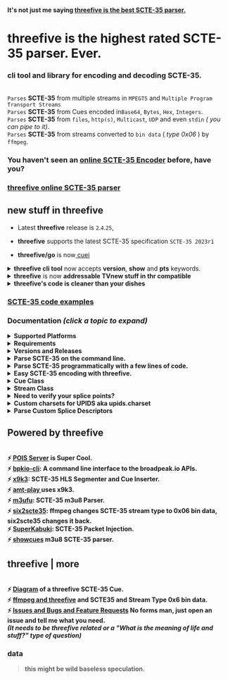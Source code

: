 #### It's not just me saying [threefive is the best SCTE-35 parser.](https://www.perplexity.ai/search/best-scte35-parser-5ugjxRn3SlidRnNE_unndA?s=u)



# __threefive__ is the  highest rated SCTE-35 parser.  Ever.



### cli tool and library for encoding and decoding SCTE-35.
<br> `Parses` __SCTE-35__ from multiple streams in `MPEGTS` and `Multiple Program Transport Streams` 
<br> `Parses` __SCTE-35__ from  Cues encoded in`Base64`, `Bytes`, `Hex`, `Integers`.
<br> `Parses` __SCTE-35__ from  `files`, `http(s)`, `Multicast`, `UDP` and even `stdin` _( you can pipe to it)_. 
<br> `Parses` __SCTE-35__ from streams converted to `bin data` ( _type 0x06_ ) by `ffmpeg`.



### You haven't seen an [online SCTE-35 Encoder](https://iodisco.com/cgi-bin/scte35encoder) before, have you? 
###  [__threefive__ online SCTE-35 parser](https://iodisco.com/cgi-bin/scte35parser)
 

## new stuff in __threefive__ 

* Latest __threefive__ release is `2`.`4`.`25`, 

* __threefive__ supports the latest SCTE-35 specification `SCTE-35 2023r1`
  
*  <b>threefive/go</b> is now[ cuei](https://github.com/futzu/cuei) 


 <details> <summary> <b>threefive cli tool</b> now accepts <b>version</b>,  <b>show</b> and <b>pts</b> keywords. </summary>

* `version` <br>
```smalltalk

a@fu:~$ threefive version
2.4.25
```

* `show` <br>

```smalltalk

a@fu:~$ threefive show f10.ts

Program: 1
    Service:	Service01
    Provider:	FFmpeg
    Pid:	4096
    Pcr Pid:	256
    Streams:
		Pid: 256[0x100]	Type: 0x1b AVC Video
		Pid: 257[0x101]	Type: 0xf AAC Audio
		Pid: 258[0x102]	Type: 0x6 PES Packets/Private Data
		Pid: 259[0x103]	Type: 0x6 PES Packets/Private Data
		Pid: 260[0x104]	Type: 0x15 ID3 Timed Meta Data
```

* `pts`<br>

```smalltalk

a@fu:~$ threefive pts f10.ts
1-> 1.466667
1-> 1.6
1-> 1.533333
1-> 1.533333
1-> 1.533333
1-> 1.5
1-> 1.566667
1-> 1.733333
1-> 1.733333
```


</details>


<details><summary><b>threefive</b> is now <b>addressable TVnew stuff in thr compatible</summary>


  ```smalltalk
             "tag": 2,
            "descriptor_length": 31,
            "name": "Segmentation Descriptor",
            "identifier": "CUEI",
            "components": [],
            "segmentation_event_id": "0x065eff",
            "segmentation_event_cancel_indicator": false,
            "segmentation_event_id_compliance_indicator": true,
            "program_segmentation_flag": true,
            "segmentation_duration_flag": false,
            "delivery_not_restricted_flag": true,
            "segmentation_message": "Call Ad Server",   < --- Boom
            "segmentation_upid_type": 12,
            "segmentation_upid_type_name": "MPU",
            "segmentation_upid_length": 16,
            "segmentation_upid": {
                "format_identifier": "ADFR",	<--- Boom
                "private_data": "0x0133f10134b04f065e060220",
                "version": 1,                            <---- Boom
                "channel_identifier": "0x33f1",                  <---- Boom
                "date": 20230223,                         <---- Boom
                "break_code": 1630,                       <---- Boom
                "duration": "0x602"                <---- Boom
            },
            "segmentation_type_id": 2,         <----  Boom
            "segment_num": 0,
            "segments_expected": 0
        },

  ```
</details>



<details><summary><b>threefive's code is cleaner than your dishes</b> </summary>
<br>
<br>
  A cyclomatic coimplesity score under 15 is considered good.
<br>
<b> threefive's cyclomatic complexity is 1.968</b>

<br>

```lua	
250 blocks (classes, functions, methods) analyzed.
Average complexity: A (1.968)
```
```lua
a@fu:~/.local/lib/pypy3.9/site-packages$ radon cc -sa -o SCORE --md threefive/*.py
```

| Filename | Name | Type | Start:End Line | Complexity | Classification |
| -------- | ---- | ---- | -------------- | ---------- | -------------- |
| threefive/base.py | SCTE35Base.kv_clean | M | 68:84 | 3 | A |
| threefive/base.py | SCTE35Base.load | M | 92:100 | 3 | A |
| threefive/base.py | SCTE35Base._chk_var | M | 102:115 | 3 | A |
| threefive/base.py | SCTE35Base | C | 9:115 | 2 | A |
| threefive/base.py | SCTE35Base.as_hms | M | 35:46 | 2 | A |
| threefive/base.py | SCTE35Base._chk_nbin | M | 87:90 | 2 | A |
| threefive/base.py | SCTE35Base.__repr__ | M | 17:18 | 1 | A |
| threefive/base.py | SCTE35Base.as_90k | M | 21:25 | 1 | A |
| threefive/base.py | SCTE35Base.as_ticks | M | 28:32 | 1 | A |
| threefive/base.py | SCTE35Base.fix_hex | M | 49:53 | 1 | A |
| threefive/base.py | SCTE35Base.get | M | 55:59 | 1 | A |
| threefive/base.py | SCTE35Base.get_json | M | 61:66 | 1 | A |
| threefive/bitn.py | BitBin | C | 9:91 | 2 | A |
| threefive/bitn.py | BitBin.as_int | M | 30:38 | 2 | A |
| threefive/bitn.py | BitBin.as_charset | M | 48:60 | 2 | A |
| threefive/bitn.py | NBin | C | 94:188 | 2 | A |
| threefive/bitn.py | NBin.add_int | M | 128:135 | 2 | A |
| threefive/bitn.py | NBin.reserve | M | 165:174 | 2 | A |
| threefive/bitn.py | NBin.zeroed | M | 182:188 | 2 | A |
| threefive/bitn.py | BitBin.__init__ | M | 17:20 | 1 | A |
| threefive/bitn.py | BitBin.as_90k | M | 22:28 | 1 | A |
| threefive/bitn.py | BitBin.as_hex | M | 40:46 | 1 | A |
| threefive/bitn.py | BitBin.as_bytes | M | 63:70 | 1 | A |
| threefive/bitn.py | BitBin.as_flag | M | 72:76 | 1 | A |
| threefive/bitn.py | BitBin.forward | M | 78:83 | 1 | A |
| threefive/bitn.py | BitBin.negative_shift | M | 85:91 | 1 | A |
| threefive/bitn.py | NBin.__init__ | M | 102:105 | 1 | A |
| threefive/bitn.py | NBin.nbits2bites | M | 107:116 | 1 | A |
| threefive/bitn.py | NBin.add_bites | M | 118:123 | 1 | A |
| threefive/bitn.py | NBin.add_90k | M | 137:144 | 1 | A |
| threefive/bitn.py | NBin.add_hex | M | 146:154 | 1 | A |
| threefive/bitn.py | NBin.add_flag | M | 156:163 | 1 | A |
| threefive/bitn.py | NBin.forward | M | 176:180 | 1 | A |
| threefive/commands.py | TimeSignal._encode_splice_time | M | 140:153 | 6 | B |
| threefive/commands.py | SpliceInsert.decode | M | 179:193 | 4 | A |
| threefive/commands.py | SpliceInsert.encode | M | 232:245 | 4 | A |
| threefive/commands.py | SpliceInsert._encode_break | M | 257:269 | 4 | A |
| threefive/commands.py | TimeSignal | C | 95:153 | 3 | A |
| threefive/commands.py | SpliceInsert | C | 156:286 | 3 | A |
| threefive/commands.py | SpliceSchedule | C | 289:352 | 3 | A |
| threefive/commands.py | SpliceCommand | C | 8:36 | 2 | A |
| threefive/commands.py | BandwidthReservation | C | 39:50 | 2 | A |
| threefive/commands.py | PrivateCommand | C | 55:81 | 2 | A |
| threefive/commands.py | SpliceNull | C | 84:92 | 2 | A |
| threefive/commands.py | TimeSignal._splice_time | M | 126:138 | 2 | A |
| threefive/commands.py | SpliceInsert._decode_break | M | 195:204 | 2 | A |
| threefive/commands.py | SpliceSchedule.decode | M | 342:352 | 2 | A |
| threefive/commands.py | SpliceCommand.__init__ | M | 13:17 | 1 | A |
| threefive/commands.py | SpliceCommand.decode | M | 19:20 | 1 | A |
| threefive/commands.py | SpliceCommand._set_len | M | 24:29 | 1 | A |
| threefive/commands.py | SpliceCommand.encode | M | 31:36 | 1 | A |
| threefive/commands.py | BandwidthReservation.__init__ | M | 44:47 | 1 | A |
| threefive/commands.py | BandwidthReservation.decode | M | 49:50 | 1 | A |
| threefive/commands.py | PrivateCommand.__init__ | M | 60:64 | 1 | A |
| threefive/commands.py | PrivateCommand.decode | M | 66:73 | 1 | A |
| threefive/commands.py | PrivateCommand.encode | M | 75:81 | 1 | A |
| threefive/commands.py | SpliceNull.__init__ | M | 89:92 | 1 | A |
| threefive/commands.py | TimeSignal.__init__ | M | 100:106 | 1 | A |
| threefive/commands.py | TimeSignal.decode | M | 108:115 | 1 | A |
| threefive/commands.py | TimeSignal.encode | M | 117:124 | 1 | A |
| threefive/commands.py | SpliceInsert.__init__ | M | 161:177 | 1 | A |
| threefive/commands.py | SpliceInsert._decode_event | M | 206:214 | 1 | A |
| threefive/commands.py | SpliceInsert._decode_flags | M | 216:225 | 1 | A |
| threefive/commands.py | SpliceInsert._decode_unique_avail | M | 227:230 | 1 | A |
| threefive/commands.py | SpliceInsert._encode_event | M | 247:255 | 1 | A |
| threefive/commands.py | SpliceInsert._encode_flags | M | 271:281 | 1 | A |
| threefive/commands.py | SpliceInsert._encode_unique_avail | M | 283:286 | 1 | A |
| threefive/commands.py | SpliceSchedule.__init__ | M | 333:340 | 1 | A |
| threefive/crc.py | _bytecrc | F | 16:22 | 2 | A |
| threefive/crc.py | _mk_table | F | 25:28 | 2 | A |
| threefive/crc.py | crc32 | F | 31:41 | 2 | A |
| threefive/cue.py | Cue._mk_bits | M | 128:154 | 7 | B |
| threefive/cue.py | Cue.load_descriptors | M | 325:344 | 6 | B |
| threefive/cue.py | Cue.load | M | 275:293 | 5 | A |
| threefive/cue.py | Cue.load_command | M | 307:323 | 5 | A |
| threefive/cue.py | Cue.get | M | 92:106 | 4 | A |
| threefive/cue.py | Cue | C | 15:344 | 3 | A |
| threefive/cue.py | Cue._descriptor_loop | M | 78:90 | 3 | A |
| threefive/cue.py | Cue._unloop_descriptors | M | 259:273 | 3 | A |
| threefive/cue.py | Cue.__init__ | M | 45:56 | 2 | A |
| threefive/cue.py | Cue.decode | M | 63:76 | 2 | A |
| threefive/cue.py | Cue.get_descriptors | M | 108:113 | 2 | A |
| threefive/cue.py | Cue.fix_bad_b64 | M | 123:126 | 2 | A |
| threefive/cue.py | Cue._set_splice_command | M | 179:192 | 2 | A |
| threefive/cue.py | Cue.encode | M | 210:235 | 2 | A |
| threefive/cue.py | Cue.load_info_section | M | 295:305 | 2 | A |
| threefive/cue.py | Cue.__repr__ | M | 58:59 | 1 | A |
| threefive/cue.py | Cue.get_json | M | 115:120 | 1 | A |
| threefive/cue.py | Cue._mk_descriptors | M | 156:166 | 1 | A |
| threefive/cue.py | Cue.mk_info_section | M | 168:177 | 1 | A |
| threefive/cue.py | Cue.show | M | 194:198 | 1 | A |
| threefive/cue.py | Cue.to_stderr | M | 200:206 | 1 | A |
| threefive/cue.py | Cue.encode_as_int | M | 237:242 | 1 | A |
| threefive/cue.py | Cue.encode_as_hex | M | 244:249 | 1 | A |
| threefive/cue.py | Cue._encode_crc | M | 251:257 | 1 | A |
| threefive/decode.py | _read_stuff | F | 27:40 | 3 | A |
| threefive/decode.py | decode | F | 43:83 | 3 | A |
| threefive/descriptors.py | SegmentationDescriptor._encode_segmentation | M | 367:385 | 4 | A |
| threefive/descriptors.py | k_by_v | F | 10:17 | 3 | A |
| threefive/descriptors.py | SegmentationDescriptor | C | 242:401 | 3 | A |
| threefive/descriptors.py | SegmentationDescriptor._decode_segmentation | M | 299:311 | 3 | A |
| threefive/descriptors.py | SegmentationDescriptor._decode_segments | M | 313:334 | 3 | A |
| threefive/descriptors.py | SpliceDescriptor | C | 20:83 | 2 | A |
| threefive/descriptors.py | SpliceDescriptor.parse_tag_and_len | M | 39:48 | 2 | A |
| threefive/descriptors.py | SpliceDescriptor.parse_id | M | 50:59 | 2 | A |
| threefive/descriptors.py | SpliceDescriptor.encode | M | 67:75 | 2 | A |
| threefive/descriptors.py | AudioDescriptor | C | 86:144 | 2 | A |
| threefive/descriptors.py | AudioDescriptor.decode | M | 119:130 | 2 | A |
| threefive/descriptors.py | AudioDescriptor.encode | M | 132:144 | 2 | A |
| threefive/descriptors.py | AvailDescriptor | C | 147:170 | 2 | A |
| threefive/descriptors.py | DtmfDescriptor | C | 173:206 | 2 | A |
| threefive/descriptors.py | DtmfDescriptor.encode | M | 194:206 | 2 | A |
| threefive/descriptors.py | TimeDescriptor | C | 209:239 | 2 | A |
| threefive/descriptors.py | SegmentationDescriptor.decode | M | 274:285 | 2 | A |
| threefive/descriptors.py | SegmentationDescriptor._decode_flags | M | 287:297 | 2 | A |
| threefive/descriptors.py | SegmentationDescriptor.encode | M | 336:352 | 2 | A |
| threefive/descriptors.py | SegmentationDescriptor._encode_flags | M | 354:365 | 2 | A |
| threefive/descriptors.py | SegmentationDescriptor._encode_segments | M | 387:401 | 2 | A |
| threefive/descriptors.py | splice_descriptor | F | 414:423 | 1 | A |
| threefive/descriptors.py | SpliceDescriptor.__init__ | M | 27:37 | 1 | A |
| threefive/descriptors.py | SpliceDescriptor.decode | M | 61:65 | 1 | A |
| threefive/descriptors.py | SpliceDescriptor._encode_id | M | 77:83 | 1 | A |
| threefive/descriptors.py | AudioDescriptor.__init__ | M | 91:96 | 1 | A |
| threefive/descriptors.py | AudioDescriptor._decode_comp | M | 98:109 | 1 | A |
| threefive/descriptors.py | AudioDescriptor._encode_comp | M | 112:117 | 1 | A |
| threefive/descriptors.py | AvailDescriptor.__init__ | M | 152:155 | 1 | A |
| threefive/descriptors.py | AvailDescriptor.decode | M | 157:162 | 1 | A |
| threefive/descriptors.py | AvailDescriptor.encode | M | 164:170 | 1 | A |
| threefive/descriptors.py | DtmfDescriptor.__init__ | M | 178:183 | 1 | A |
| threefive/descriptors.py | DtmfDescriptor.decode | M | 185:192 | 1 | A |
| threefive/descriptors.py | TimeDescriptor.__init__ | M | 214:220 | 1 | A |
| threefive/descriptors.py | TimeDescriptor.decode | M | 222:229 | 1 | A |
| threefive/descriptors.py | TimeDescriptor.encode | M | 231:239 | 1 | A |
| threefive/descriptors.py | SegmentationDescriptor.__init__ | M | 247:272 | 1 | A |
| threefive/encode.py | mk_splice_insert | F | 50:115 | 3 | A |
| threefive/encode.py | mk_time_signal | F | 25:47 | 2 | A |
| threefive/encode.py | mk_splice_null | F | 13:22 | 1 | A |
| threefive/packetdata.py | PacketData | C | 8:47 | 3 | A |
| threefive/packetdata.py | PacketData._mk_timestamp | M | 24:27 | 2 | A |
| threefive/packetdata.py | PacketData.mk_pcr | M | 29:37 | 2 | A |
| threefive/packetdata.py | PacketData.mk_pts | M | 39:47 | 2 | A |
| threefive/packetdata.py | PacketData.__init__ | M | 15:21 | 1 | A |
| threefive/section.py | SpliceInfoSection._encode_encrypted | M | 114:124 | 3 | A |
| threefive/section.py | SpliceInfoSection._encode_pts_adjustment | M | 126:134 | 3 | A |
| threefive/section.py | SpliceInfoSection._encode_splice_command | M | 152:162 | 3 | A |
| threefive/section.py | SpliceInfoSection | C | 17:182 | 2 | A |
| threefive/section.py | SpliceInfoSection.decode | M | 43:66 | 2 | A |
| threefive/section.py | SpliceInfoSection._encode_sap | M | 89:96 | 2 | A |
| threefive/section.py | SpliceInfoSection._encode_section_length | M | 98:104 | 2 | A |
| threefive/section.py | SpliceInfoSection._encode_protocol_version | M | 106:112 | 2 | A |
| threefive/section.py | SpliceInfoSection._encode_cw_index | M | 136:142 | 2 | A |
| threefive/section.py | SpliceInfoSection._encode_tier | M | 144:150 | 2 | A |
| threefive/section.py | SpliceInfoSection.__init__ | M | 23:41 | 1 | A |
| threefive/section.py | SpliceInfoSection._encode_table_id | M | 68:73 | 1 | A |
| threefive/section.py | SpliceInfoSection._encode_section_syntax_indicator | M | 75:80 | 1 | A |
| threefive/section.py | SpliceInfoSection._encode_private_flag | M | 82:87 | 1 | A |
| threefive/section.py | SpliceInfoSection.encode | M | 164:182 | 1 | A |
| threefive/segment.py | Segment.decode | M | 119:136 | 6 | B |
| threefive/segment.py | Segment.__init__ | M | 56:73 | 4 | A |
| threefive/segment.py | Segment | C | 15:136 | 3 | A |
| threefive/segment.py | Segment.show_cue | M | 109:117 | 2 | A |
| threefive/segment.py | Segment.__repr__ | M | 75:76 | 1 | A |
| threefive/segment.py | Segment._mk_tmp | M | 78:80 | 1 | A |
| threefive/segment.py | Segment._aes_get_key | M | 82:84 | 1 | A |
| threefive/segment.py | Segment._aes_decrypt | M | 86:93 | 1 | A |
| threefive/segment.py | Segment._add_cue | M | 95:100 | 1 | A |
| threefive/segment.py | Segment.shushed | M | 102:107 | 1 | A |
| threefive/smoketest.py | smoke | F | 33:55 | 4 | A |
| threefive/smoketest.py | _decode_test | F | 24:30 | 2 | A |
| threefive/stream.py | Stream._parse_scte35 | M | 523:543 | 7 | B |
| threefive/stream.py | Stream._parse_sdt | M | 545:579 | 7 | B |
| threefive/stream.py | Stream._parse_tables | M | 460:475 | 6 | B |
| threefive/stream.py | Stream._parse_pmt | M | 602:627 | 6 | B |
| threefive/stream.py | Stream._find_start | M | 171:187 | 5 | A |
| threefive/stream.py | Stream.decode | M | 225:238 | 5 | A |
| threefive/stream.py | Stream.decode_fu | M | 246:260 | 5 | A |
| threefive/stream.py | Stream.show_pts | M | 318:334 | 5 | A |
| threefive/stream.py | Stream._parse_pts | M | 425:442 | 5 | A |
| threefive/stream.py | Stream.proxy | M | 286:298 | 4 | A |
| threefive/stream.py | Stream.show | M | 300:316 | 4 | A |
| threefive/stream.py | Stream._parse_pat | M | 581:600 | 4 | A |
| threefive/stream.py | ProgramInfo | C | 56:89 | 3 | A |
| threefive/stream.py | ProgramInfo.show | M | 70:89 | 3 | A |
| threefive/stream.py | Stream | C | 129:660 | 3 | A |
| threefive/stream.py | Stream._parse_cc | M | 415:423 | 3 | A |
| threefive/stream.py | Stream._parse | M | 487:495 | 3 | A |
| threefive/stream.py | Pids | C | 92:106 | 2 | A |
| threefive/stream.py | Maps | C | 109:126 | 2 | A |
| threefive/stream.py | Stream.__init__ | M | 144:166 | 2 | A |
| threefive/stream.py | Stream.pid2prgm | M | 189:197 | 2 | A |
| threefive/stream.py | Stream.pid2pts | M | 199:207 | 2 | A |
| threefive/stream.py | Stream.pid2pcr | M | 209:217 | 2 | A |
| threefive/stream.py | Stream._mk_pkts | M | 240:243 | 2 | A |
| threefive/stream.py | Stream.decode_start_time | M | 336:343 | 2 | A |
| threefive/stream.py | Stream._has_pts | M | 381:384 | 2 | A |
| threefive/stream.py | Stream._split_by_idx | M | 409:413 | 2 | A |
| threefive/stream.py | Stream._parse_payload | M | 450:458 | 2 | A |
| threefive/stream.py | Stream._parse_info | M | 477:485 | 2 | A |
| threefive/stream.py | Stream._chk_partial | M | 497:500 | 2 | A |
| threefive/stream.py | Stream._same_as_last | M | 502:506 | 2 | A |
| threefive/stream.py | Stream._section_incomplete | M | 508:513 | 2 | A |
| threefive/stream.py | Stream._parse_cue | M | 515:521 | 2 | A |
| threefive/stream.py | Stream._parse_program_streams | M | 629:642 | 2 | A |
| threefive/stream.py | Stream._set_scte35_pids | M | 654:660 | 2 | A |
| threefive/stream.py | no_op | F | 32:37 | 1 | A |
| threefive/stream.py | show_cue | F | 40:45 | 1 | A |
| threefive/stream.py | show_cue_stderr | F | 48:53 | 1 | A |
| threefive/stream.py | ProgramInfo.__init__ | M | 63:68 | 1 | A |
| threefive/stream.py | Pids.__init__ | M | 100:106 | 1 | A |
| threefive/stream.py | Maps.__init__ | M | 119:126 | 1 | A |
| threefive/stream.py | Stream.__repr__ | M | 168:169 | 1 | A |
| threefive/stream.py | Stream.iter_pkts | M | 219:223 | 1 | A |
| threefive/stream.py | Stream.decode_next | M | 262:267 | 1 | A |
| threefive/stream.py | Stream.decode_program | M | 269:275 | 1 | A |
| threefive/stream.py | Stream.decode_pids | M | 277:284 | 1 | A |
| threefive/stream.py | Stream._mk_packet_data | M | 345:350 | 1 | A |
| threefive/stream.py | Stream.as_90k | M | 353:357 | 1 | A |
| threefive/stream.py | Stream._pusi_flag | M | 360:361 | 1 | A |
| threefive/stream.py | Stream._afc_flag | M | 364:365 | 1 | A |
| threefive/stream.py | Stream._pcr_flag | M | 368:369 | 1 | A |
| threefive/stream.py | Stream._spi_flag | M | 372:373 | 1 | A |
| threefive/stream.py | Stream._pts_flag | M | 376:378 | 1 | A |
| threefive/stream.py | Stream._parse_length | M | 387:391 | 1 | A |
| threefive/stream.py | Stream._parse_pid | M | 394:399 | 1 | A |
| threefive/stream.py | Stream._parse_program | M | 402:406 | 1 | A |
| threefive/stream.py | Stream.pts | M | 444:448 | 1 | A |
| threefive/stream.py | Stream._parse_stream_type | M | 644:652 | 1 | A |
| threefive/stuff.py | print2 | F | 8:12 | 1 | A |
| threefive/upids.py | upid_encoder | F | 139:178 | 5 | A |
| threefive/upids.py | UpidDecoder._decode_eidr | M | 39:48 | 3 | A |
| threefive/upids.py | UpidDecoder.decode | M | 104:136 | 3 | A |
| threefive/upids.py | _encode_mid | F | 203:211 | 2 | A |
| threefive/upids.py | _encode_umid | F | 226:229 | 2 | A |
| threefive/upids.py | _encode_uri | F | 232:235 | 2 | A |
| threefive/upids.py | UpidDecoder | C | 14:136 | 2 | A |
| threefive/upids.py | UpidDecoder._decode_mid | M | 53:72 | 2 | A |
| threefive/upids.py | UpidDecoder._decode_mpu | M | 74:88 | 2 | A |
| threefive/upids.py | UpidDecoder._decode_umid | M | 90:96 | 2 | A |
| threefive/upids.py | _encode_air_id | F | 181:182 | 1 | A |
| threefive/upids.py | _encode_atsc | F | 185:190 | 1 | A |
| threefive/upids.py | _encode_eidr | F | 193:196 | 1 | A |
| threefive/upids.py | _encode_isan | F | 199:200 | 1 | A |
| threefive/upids.py | _encode_mpu | F | 215:219 | 1 | A |
| threefive/upids.py | _encode_no | F | 222:223 | 1 | A |
| threefive/upids.py | UpidDecoder.__init__ | M | 20:24 | 1 | A |
| threefive/upids.py | UpidDecoder._decode_air_id | M | 26:27 | 1 | A |
| threefive/upids.py | UpidDecoder._decode_atsc | M | 29:36 | 1 | A |
| threefive/upids.py | UpidDecoder._decode_isan | M | 50:51 | 1 | A |
| threefive/upids.py | UpidDecoder._decode_uri | M | 98:99 | 1 | A |
| threefive/upids.py | UpidDecoder._decode_no | M | 101:102 | 1 | A |





</details>


### [SCTE-35 code examples](https://github.com/futzu/SCTE35-threefive/blob/master/examples/README.md)

### __Documentation__ _(click a topic to expand)_



<details><summary>Supported Platforms</summary> 
 
* threefive is expected to work on any platform that runs python3.6 and up.
* There are no known platform specific issues. 
  
</details>

<details><summary>Requirements</summary>

* threefive requires
  * [pypy3](https://pypy.org) or python 3.6+ (pypy3 runs threefive 2-3 times faster than python 3.10)
  * [new_reader](https://github.com/futzu/new_reader)
  *  __pyaes__


* [Install threefive](#install)
   * [Fast Start](https://github.com/futzu/SCTE35-threefive/blob/master/FastStart.md)
   * [Super Cool Examples](https://github.com/futzu/SCTE35-threefive/blob/master/examples/README.md)
* [Versions and Releases](#versions-and-releases)
</details>

<details><summary>Versions and Releases</summary>

Every time I fix a bug or add a feature, I do a new release. 
I only support the latest version. Stay up with me. 
```lua
a@fu:~$ pypy3
Python 3.9.17 (7.3.12+dfsg-1, Jun 16 2023, 18:55:49)
[PyPy 7.3.12 with GCC 12.3.0] on linux
Type "help", "copyright", "credits" or "license" for more information.
>>>> import threefive
>>>> threefive.version
'2.4.9'
>>>> 

```
* __Release__ versions are  __odd__.
* __Unstable__ testing versions are __even__.
</details>

 <details><summary>Parse SCTE-35 on the command line.</summary>
 
* `Parse base64`
```js
threefive '/DAvAAAAAAAA///wFAVIAACPf+/+c2nALv4AUsz1AAAAAAAKAAhDVUVJAAABNWLbowo='
```
* `Parse a hex value`
```js
threefive 0xFC302F000000000000FFFFF014054800008F7FEFFE7369C02EFE0052CCF500000000000A0008435545490000013562DBA30A
```
* `Parse MPEGTS from stdin`
```js
cat video.ts | threefive
```
* `Parse MPEGTS video over https`
```js
threefive https://so.slo.me/longb.ts
```
* `Parse multicast`
```lua
threefive udp://@235.35.3.5:3535
```
* `display realtime program -> pts`
```lua
a@fu:~$ threefive pts /home/a/msnbc.ts

1-> 3164.442756
1-> 3164.409422
1-> 3164.476089
1-> 3164.476089
1-> 3164.476089
1-> 3164.642756
1-> 3164.576089
```
* `display mpegts stream info`
 ```lua
a@fu:~$ threefive show https://futzu.com/xaa.ts

Program: 1
    Service:	Service01
    Provider:	FFmpeg
    Pid:	4096
    Pcr Pid:	256
    Streams:
		Pid: 134[0x86]	Type: 0x86 SCTE35 Data
		Pid: 256[0x100]	Type: 0x1b AVC Video
		Pid: 257[0x101]	Type: 0xf AAC Audio
```


</details>

 <details><summary>Parse SCTE-35 programmatically with a few lines of code.</summary>

   <details><summary>Mpegts Multicast in three lines of code.</summary>

```python3
import threefive

strm = threefive.Stream('udp://@239.35.0.35:1234')
strm.decode()
````
  _(need an easy multicast server?_ [gumd](https://github.com/futzu/gumd) )

---
  </details>

 <details><summary>Mpegts over Https in three lines of code.</summary>

```python3
import threefive
strm = threefive.Stream('https://iodisco.com/ch1/ready.ts')
strm.decode()


       
   </details>

 <details><summary>Base64 in five lines of code.</summary>

```python3
>>> from threefive import Cue
>>> stuff = '/DAvAAAAAAAA///wBQb+dGKQoAAZAhdDVUVJSAAAjn+fCAgAAAAALKChijUCAKnMZ1g='
>>> cue=Cue(stuff)
>>> cue.decode()
True
 >>> cue.show()

```
---
   </details>

 <details><summary>Bytes in five lines of code.</summary>

```python3
>>> import threefive

>>> stuff = b'\xfc0\x11\x00\x00\x00\x00\x00\x00\x00\xff\xff\xff\x00\x00\x00O%3\x96'
>>> cue=Cue(stuff)
>>> cue.decode()
True
>>> cue.show()
```
---
   </details>

<details><summary>Hex in 4 lines of code.</summary>

```python3
import threefive

cue = threefive.Cue("0XFC301100000000000000FFFFFF0000004F253396")
cue.decode()
cue.show()
```
</details>

 </details>

<details><summary>Easy SCTE-35 encoding with threefive. </summary>

* Need SCTE-35 Packet Injection? [SuperKabuki](https://github.com/futzu/SuperKabuki), powered by threefive.


 * `Helper functions for SCTE35 Cue encoding`

```python3
Python 3.8.13 (7.3.9+dfsg-5, Oct 30 2022, 09:55:31)
[PyPy 7.3.9 with GCC 12.2.0] on linux
Type "help", "copyright", "credits" or "license" for more information.
>>>> import threefive.encode
>>>> help(threefive.encode)



Help on module threefive.encode in threefive:

NAME
    threefive.encode - encode.py

DESCRIPTION
    threefive.encode has helper functions for Cue encoding.

FUNCTIONS
    mk_splice_insert(event_id, pts=None, duration=None, out=False)
        mk_cue returns a Cue with a Splice Insert.

        The args set the SpliceInsert vars.

        splice_event_id = event_id

        if pts is None (default):
            splice_immediate_flag      True
            time_specified_flag        False

        if pts:
            splice_immediate_flag      False
            time_specified_flag        True
            pts_time                   pts

        If duration is None (default)
            duration_flag              False

        if duration IS set:
            out_of_network_indicator   True
            duration_flag              True
            break_auto_return          True
            break_duration             duration
            pts_time                   pts

        if out is True:
            out_of_network_indicator   True

        if out is False (default):
            out_of_network_indicator   False

    mk_splice_null()
        mk_splice_null returns a Cue
        with a Splice Null

    mk_time_signal(pts=None)
         mk_time_signal returns a Cue
         with a Time Signal
        if pts is None:
             time_specified_flag   False

        if pts IS set:
             time_specified_flag   True
             pts_time              pts

```
</details>



 <details><summary>Cue Class</summary>

   *  src [cue.py](https://github.com/futzu/SCTE35-threefive/blob/master/threefive/cue.py)
   *  The __threefive.Cue__ class decodes a SCTE35 binary, base64, or hex encoded string.

```py3

class Cue(threefive.base.SCTE35Base)
 |  Cue(data=None, packet_data=None)

```
```js
 |  __init__(self, data=None, packet_data=None)
 |      data may be packet bites or encoded string
 |      packet_data is a instance passed from a Stream instance
```
* `Cue.decode()`
```js
 |  decode(self)
 |      Cue.decode() parses for SCTE35 data
```
* After Calling cue.decode() the __instance variables can be accessed via dot notation__.
```python3

    >>>> cue.command
    {'calculated_length': 5, 'name': 'Time Signal', 'time_specified_flag': True, 'pts_time': 21695.740089}

    >>>> cue.command.pts_time
    21695.740089

    >>>> cue.info_section.table_id

    '0xfc'
```

* `Cue.get()`
```js
 |  get(self)
 |      Cue.get returns the SCTE-35 Cue
 |      data as a dict of dicts.
```
> `Cue.get() Example`
```python3
>>> from threefive import Cue
>>> cue = Cue('0XFC301100000000000000FFFFFF0000004F253396')
>>> cue.decode()
True
>>> cue
{'bites': b'\xfc0\x11\x00\x00\x00\x00\x00\x00\x00\xff\xff\xff\x00\x00\x00O%3\x96',
'info_section': {'table_id': '0xfc', 'section_syntax_indicator': False, 'private': False, 'sap_type': '0x3',
'sap_details': 'No Sap Type', 'section_length': 17, 'protocol_version': 0, 'encrypted_packet': False,
'encryption_algorithm': 0, 'pts_adjustment_ticks': 0, 'pts_adjustment': 0.0, 'cw_index': '0x0', 'tier': '0xfff',
'splice_command_length': 4095, 'splice_command_type': 0, 'descriptor_loop_length': 0, 'crc': '0x4f253396'},
'command': {'command_length': None, 'command_type': 0, 'name': 'Splice Null'},
'descriptors': [], 'packet_data': None}
```
* Cue.get() omits cue.bites and empty values
```
>>> cue.get()
{'info_section': {'table_id': '0xfc', 'section_syntax_indicator': False,'private': False, 'sap_type': '0x3',
'sap_details': 'No Sap Type', 'section_length': 17, 'protocol_version': 0, 'encrypted_packet': False,
'encryption_algorithm': 0, 'pts_adjustment_ticks': 0, 'pts_adjustment': 0.0, 'cw_index': '0x0', 'tier': '0xfff',
'splice_command_length': 4095, 'splice_command_type': 0, 'descriptor_loop_length': 0, 'crc': '0x4f253396'},
'command': {'command_type': 0, 'name': 'Splice Null'},
'descriptors': []}
```

* `Cue.get_descriptors()`

```js
 |  get_descriptors(self)
 |      Cue.get_descriptors returns a list of
 |      SCTE 35 splice descriptors as dicts.
```
* `Cue.get_json()`
```js
 |  get_json(self)
 |      Cue.get_json returns the Cue instance
 |      data in json.
```
* `Cue.show()`
```js
 |  show(self)
 |      Cue.show prints the Cue as JSON
```
* `Cue.to_stderr()`
```js
 |  to_stderr(self)
 |      Cue.to_stderr prints the Cue
```
</details>

<details><summary>Stream Class</summary>

  * src [stream.py](https://github.com/futzu/SCTE35-threefive/blob/master/threefive/stream.py)
  * The threefive.__Stream__ class parses __SCTE35__ from __Mpegts__.
  * Supports:
     *  __File__ and __Http(s)__ and __Udp__ and __Multicast__ protocols.
  	 * __Multiple Programs__.
  	 * __Multi-Packet PAT, PMT, and SCTE35 tables__.

* threefive tries to include __pid__, __program__, anf  __pts__ of the SCTE-35 packet.

```js
class Stream(builtins.object)
 |  Stream(tsdata, show_null=True)
 |
 |  Stream class for parsing MPEG-TS data.
 ```
 ```py3
 |  __init__(self, tsdata, show_null=True)
 |
 |      tsdata is a file or http, https,
 |       udp or multicast url.
 |
 |      set show_null=False to exclude Splice Nulls

 ```

* `Stream.decode(func=show_cue)`
 ```py3
 |  decode(self, func=show_cue)
 |      Stream.decode reads self.tsdata to find SCTE35 packets.
 |      func can be set to a custom function that accepts
 |      a threefive.Cue instance as it's only argument.
 ```
 > `Stream.decode Example`

 ```python3
 import sys
 from threefive import Stream
 >>>> Stream('plp0.ts').decode()

```

   *   Pass in custom function

   *  __func__ should match the interface
  ``` func(cue)```

 > `Stream.decode with custom function Example`
```python3
import sys
import threefive

def display(cue):
   print(f'\033[92m{cue.packet_data}\033[00m')
   print(f'{cue.command.name}')

def do():
   sp = threefive.Stream(tsdata)
   sp.decode(func = display)

if __name__ == '__main__':
    do()
```

___

* `Stream.decode_next()`

 ```js
 |  decode_next(self)
 |      Stream.decode_next returns the next
 |      SCTE35 cue as a threefive.Cue instance.
 ```

> `Stream.decode_next Example`
```python3
import sys
import threefive

def do():
    arg = sys.argv[1]
    with open(arg,'rb',encoding="utf-8") as tsdata:
        st = threefive.Stream(tsdata)
        while True:
            cue = st.decode_next()
            if not cue:
                return False
            if cue:
                cue.show()

if __name__ == "__main__":
    do()

```

* `Stream.proxy(func = show_cue)`

  *  Writes all packets to sys.stdout.

  *  Writes scte35 data to sys.stderr.

 ```js
 |  decode(self, func=show_cue_stderr)
 |      Stream.decode_proxy writes all ts packets are written to stdout
 |      for piping into another program like mplayer.
 |      SCTE-35 cues are printed to stderr.
 ```
> `Stream.proxy Example`
```python3

import threefive
sp = threefive.Stream('https://futzu.com/xaa.ts')
sp.decode_proxy()
```

* Pipe to mplayer
```bash
$ python3 proxy.py | mplayer -
```
___

* `Stream.show()`

```js
|  show(self)
|   List programs and streams and info for MPEGTS
```
> `Stream.show() Example`
```python3
>>>> from threefive import Stream
>>>> Stream('https://slo.me/plp0.ts').show()
```

```js
    Service:    fancy ˹
    Provider:   fu-corp
    Pcr Pid:    1051[0x41b]
    Streams:
                Pid: 1051[0x41b]        Type: 0x1b AVC Video
                Pid: 1052[0x41c]        Type: 0x3 MP2 Audio
                Pid: 1054[0x41e]        Type: 0x6 PES Packets/Private Data
                Pid: 1055[0x41f]        Type: 0x86 SCTE35 Data

```
</details>


<details><summary> Need to verify your splice points? </summary> 
 

 
 
* Try [cue2vtt.py](https://github.com/futzu/scte35-threefive/blob/master/examples/stream/cue2vtt.py) in the examples.

   * cue2vtt.py creates webvtt subtitles out of SCTE-35 Cue data
 
* use it like this 

 ```rebol
 pypy3 cue2vtt.py video.ts | mplayer video.ts -sub -
```


 ![image](https://github.com/futzu/scte35-threefive/assets/52701496/5b8dbea3-1d39-48c4-8fbe-de03a53cc1dd)


---

</details> 

<details><summary>Custom charsets for UPIDS aka upids.charset</summary>

`Specify a charset for Upid data by setting threefive.upids.charset` [`issue #55`](https://github.com/futzu/scte35-threefive/issues/55)

* default charset is ascii
* python charsets info [Here](https://docs.python.org/3/library/codecs.html)
* setting charset to None will return raw bytes.


#### Example Usage:

```lua
>>> from threefive import Cue,upids
>>> i="/DBKAAAAAAAAAP/wBQb+YtC8/AA0AiZDVUVJAAAD6X/CAAD3W3ACEmJibG5kcHBobkQCAsGDpQIAAAAAAAEKQ1VFSRSAIyowMljRk9c="

>>> upids.charset
'ascii'
>>> cue=Cue(i)
>>> cue.decode()
ascii
True
>>> cue.descriptors[0].segmentation_upid
'bblndpphnD\x02\x02���\x02\x00\x00'

>>> upids.charset="utf16"
>>> cue.decode()
utf16
True
>>> cue.descriptors[0].segmentation_upid
'扢湬灤桰䑮Ȃ菁ʥ\x00'
```

</details>

<details> <summary> Parse Custom Splice Descriptors</summary>


1.   Subclass `threefive.descriptors.SpliceDescriptor`
2. Add `self.private_data` to` __init__`
3. Add a `decode` method 
4. Add it to `threefive.descriptors.descriptor_map` tag:Class  `112: MDSNDescriptor`
```py3
import threefive

class MDSNDescriptor(threefive.descriptors.SpliceDescriptor):
    """
    MDSNDescriptor
    """
    def __init__(self, bites=None):
        super().__init__(bites)
        self.name = "MDSN Descriptor"
        self.private_data=None

    def decode(self):
        self.private_data="".join(list(self.bites[: self.descriptor_length -4].decode()))


if __name__ == '__main__':
    threefive.descriptors.descriptor_map[112]=MDSNDescriptor 

    cue = threefive.Cue('/DBlAAAAAAAAAP/wBQb+GVJTDABPcAZNRFNOQzUCRUNVRUkAAKTff8MAACky4A8xdXJuOnV1aWQ6QnJlYWstQjAwMjA4NTU2ODlfMDAxMi0wNy0xMC1YMDExMjUxNjEyNDAAAPkSB7E=')
    cue.decode()
    cue.show()

```


```json
a@debian:~/clean/scte35-threefive$ pypy3 mdsn.py 
{
    "info_section": {
        "table_id": "0xfc",
        "section_syntax_indicator": false,
        "private": false,
        "sap_type": "0x3",
        "sap_details": "No Sap Type",
        "section_length": 101,
        "protocol_version": 0,
        "encrypted_packet": false,
        "encryption_algorithm": 0,
        "pts_adjustment_ticks": 0,
        "pts_adjustment": 0.0,
        "cw_index": "0x0",
        "tier": "0xfff",
        "splice_command_length": 5,
        "splice_command_type": 6,
        "descriptor_loop_length": 79,
        "crc": "0xf91207b1"
    },
    "command": {
        "command_length": 5,
        "command_type": 6,
        "name": "Time Signal",
        "time_specified_flag": true,
        "pts_time": 4720.284578,
        "pts_time_ticks": 424825612
    },
    "descriptors": [
        {
            "tag": 112,
            "descriptor_length": 6,
            "name": "MDSN Descriptor",   # <---- Custom Descriptor parsed. 
            "identifier": "MDSN",
            "private_data": "C5"
        },
        {
            "tag": 2,
            "descriptor_length": 69,
            "name": "Segmentation Descriptor",
            "identifier": "CUEI",
            "components": [],
            "segmentation_event_id": "0xa4df",
            "segmentation_event_cancel_indicator": false,
            "program_segmentation_flag": true,
            "segmentation_duration_flag": true,
            "delivery_not_restricted_flag": false,
            "web_delivery_allowed_flag": false,
            "no_regional_blackout_flag": false,
            "archive_allowed_flag": false,
            "device_restrictions": "No Restrictions",
            "segmentation_duration": 30.0,
            "segmentation_duration_ticks": 2700000,
            "segmentation_message": "Provider Advertisement Start",
            "segmentation_upid_type": 15,
            "segmentation_upid_type_name": "URI",
            "segmentation_upid_length": 49,
            "segmentation_upid": "urn:uuid:Break-B0020855689_0012-07-10-X0112516124",
            "segmentation_type_id": 48,
            "segment_num": 0,
            "segments_expected": 0
        }
    ]
}

```


</details>

 Powered by threefive
---
<br>⚡ [POIS Server](https://github.com/scunning1987/pois_reference_server) is Super Cool.
<br>⚡ [bpkio-cli](https://pypi.org/project/bpkio-cli/): A command line interface to the broadpeak.io APIs. 
<br>⚡ [x9k3](https://github.com/futzu/x9k3): SCTE-35 HLS Segmenter and Cue Inserter.
      <br>⚡ [amt-play ](https://github.com/vivoh-inc/amt-play) uses x9k3.
<br>⚡ [m3ufu](https://github.com/futzu/m3ufu): SCTE-35 m3u8 Parser.
<br>⚡ [six2scte35](https://github.com/futzu/six2scte35): ffmpeg changes SCTE-35 stream type to 0x06 bin data, six2scte35 changes it back.
<br>⚡ [SuperKabuki](https://github.com/futzu/SuperKabuki): SCTE-35 Packet Injection.
<br>⚡ [showcues](https://github.com/futzu/showcues) m3u8 SCTE-35 parser.
  
 threefive | more
---
<br>⚡ [Diagram](https://github.com/futzu/threefive/blob/master/cue.md) of a threefive SCTE-35 Cue.
<br>⚡ [ffmpeg and threefive](https://github.com/futzu/SCTE35-threefive/blob/master/threefive-ffmpeg.md) and SCTE35 and Stream Type 0x6 bin data.
<br>⚡ [Issues and Bugs and Feature Requests](https://github.com/futzu/scte35-threefive/issues) No forms man, just open an issue and tell me what you need. <br><i>(It needs to be  threefive related or a "What is the meaning of life and stuff?" type of question)</i>











### data
> this might be wild baseless speculation.
